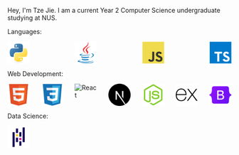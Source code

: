 Hey, I'm Tze Jie. I am a current Year 2 Computer Science undergraduate studying at NUS.

Languages:
<div style="display: flex; justify-content: space-between;">
  <img src="https://github.com/devicons/devicon/blob/master/icons/python/python-original.svg" alt="Python" width="50" />
  <img src="https://raw.githubusercontent.com/devicons/devicon/master/icons/java/java-original.svg" alt="Java" width="50" />
  <img src="https://raw.githubusercontent.com/devicons/devicon/master/icons/javascript/javascript-original.svg" alt="JavaScript" width="50" />
  <img src="https://github.com/devicons/devicon/blob/master/icons/typescript/typescript-plain.svg" alt="TypeScript" width="50" />
</div>


Web Development:
<div style="display: flex; justify-content: space-between;">
  <img src="https://github.com/devicons/devicon/blob/master/icons/html5/html5-original.svg" alt="HTML5" width="50" />
  <img src="https://github.com/devicons/devicon/blob/master/icons/css3/css3-original.svg" alt="CSS" width="50" />
  <img src="https://camo.githubusercontent.com/27d0b117da00485c56d69aef0fa310a3f8a07abecc8aa15fa38c8b78526c60ac/68747470733a2f2f63646e2e6a7364656c6976722e6e65742f67682f64657669636f6e732f64657669636f6e2f69636f6e732f72656163742f72656163742d6f726967696e616c2e737667" alt="React" width="50" />
  <img src="https://github.com/devicons/devicon/blob/master/icons/nextjs/nextjs-original.svg" alt="Nextjs" width="50" />
  <img src="https://github.com/devicons/devicon/blob/master/icons/nodejs/nodejs-plain.svg" alt="Nodejs" width="50" />
  <img src="https://github.com/devicons/devicon/blob/master/icons/express/express-original.svg" alt="Expressjs" width="50" />
  <img src="https://github.com/devicons/devicon/blob/master/icons/bootstrap/bootstrap-original.svg" alt="Bootstrap" width="50">
</div>


Data Science:
<div style="display: flex; justify-content: space-between;">
  <img src="https://github.com/devicons/devicon/blob/master/icons/pandas/pandas-original.svg" alt="Pandas" width="50" />
</div>

<!--START_SECTION:waka-->
<!--END_SECTION:waka-->